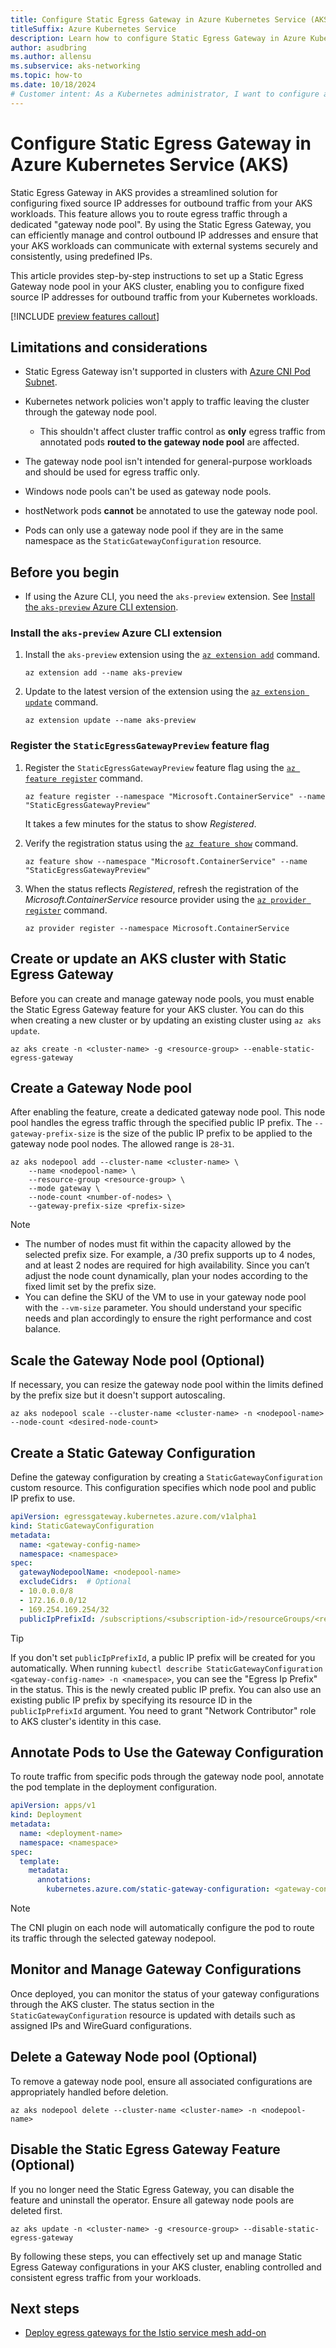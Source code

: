 ```yaml
---
title: Configure Static Egress Gateway in Azure Kubernetes Service (AKS) - Preview
titleSuffix: Azure Kubernetes Service
description: Learn how to configure Static Egress Gateway in Azure Kubernetes Service (AKS) to manage egress traffic from a constant IP address.
author: asudbring
ms.author: allensu
ms.subservice: aks-networking
ms.topic: how-to
ms.date: 10/18/2024
# Customer intent: As a Kubernetes administrator, I want to configure a Static Egress Gateway in my AKS cluster, so that I can manage egress traffic with fixed source IP addresses for secure and consistent communication with external systems.
---
```


# Configure Static Egress Gateway in Azure Kubernetes Service (AKS)

Static Egress Gateway in AKS provides a streamlined solution for configuring fixed source IP addresses for outbound traffic from your AKS workloads. This feature allows you to route egress traffic through a dedicated "gateway node pool". By using the Static Egress Gateway, you can efficiently manage and control outbound IP addresses and ensure that your AKS workloads can communicate with external systems securely and consistently, using predefined IPs.

This article provides step-by-step instructions to set up a Static Egress Gateway node pool in your AKS cluster, enabling you to configure fixed source IP addresses for outbound traffic from your Kubernetes workloads.

[!INCLUDE [preview features callout](~/reusable-content/ce-skilling/azure/includes/aks/includes/preview/preview-callout.md)]

## Limitations and considerations

- Static Egress Gateway isn't supported in clusters with [Azure CNI Pod Subnet][azure-cni-pod-subnet].
- Kubernetes network policies won't apply to traffic leaving the cluster through the gateway node pool.
  - This shouldn't affect cluster traffic control as **only** egress traffic from annotated pods **routed to the gateway node pool** are affected.  

- The gateway node pool isn't intended for general-purpose workloads and should be used for egress traffic only.
- Windows node pools can't be used as gateway node pools.
- hostNetwork pods **cannot** be annotated to use the gateway node pool.
- Pods can only use a gateway node pool if they are in the same namespace as the `StaticGatewayConfiguration` resource.

## Before you begin

- If using the Azure CLI, you need the `aks-preview` extension. See [Install the `aks-preview` Azure CLI extension](#install-the-aks-preview-azure-cli-extension).

### Install the `aks-preview` Azure CLI extension

1. Install the `aks-preview` extension using the [`az extension add`][az-extension-add] command.

    ```azurecli-interactive
    az extension add --name aks-preview
    ```

2. Update to the latest version of the extension using the [`az extension update`][az-extension-update] command.

    ```azurecli-interactive
    az extension update --name aks-preview
    ```

### Register the `StaticEgressGatewayPreview` feature flag

1. Register the `StaticEgressGatewayPreview` feature flag using the [`az feature register`][az-feature-register] command.

    ```azurecli-interactive
    az feature register --namespace "Microsoft.ContainerService" --name "StaticEgressGatewayPreview"
    ```

    It takes a few minutes for the status to show *Registered*.

2. Verify the registration status using the [`az feature show`][az-feature-show] command.

    ```azurecli-interactive
    az feature show --namespace "Microsoft.ContainerService" --name "StaticEgressGatewayPreview"
    ```

3. When the status reflects _Registered_, refresh the registration of the _Microsoft.ContainerService_ resource provider using the [`az provider register`][az-provider-register] command.

    ```azurecli-interactive
    az provider register --namespace Microsoft.ContainerService
    ```

## Create or update an AKS cluster with Static Egress Gateway

Before you can create and manage gateway node pools, you must enable the Static Egress Gateway feature for your AKS cluster. You can do this when creating a new cluster or by updating an existing cluster using `az aks update`.

```azurecli-interactive
az aks create -n <cluster-name> -g <resource-group> --enable-static-egress-gateway
```

## Create a Gateway Node pool

After enabling the feature, create a dedicated gateway node pool. This node pool handles the egress traffic through the specified public IP prefix. The `--gateway-prefix-size` is the size of the public IP prefix to be applied to the gateway node pool nodes. The allowed range is `28`-`31`. 

```azurecli-interactive
az aks nodepool add --cluster-name <cluster-name> \
    --name <nodepool-name> \
    --resource-group <resource-group> \
    --mode gateway \
    --node-count <number-of-nodes> \
    --gateway-prefix-size <prefix-size>
```

> [!NOTE] 
> - The number of nodes must fit within the capacity allowed by the selected prefix size. For example, a /30 prefix supports up to 4 nodes, and at least 2 nodes are required for high availability. Since you can’t adjust the node count dynamically, plan your nodes according to the fixed limit set by the prefix size.
> - You can define the SKU of the VM to use in your gateway node pool with the `--vm-size` parameter. You should understand your specific needs and plan accordingly to ensure the right performance and cost balance.

## Scale the Gateway Node pool (Optional)

If necessary, you can resize the gateway node pool within the limits defined by the prefix size but it doesn't support autoscaling.

```azurecli-interactive
az aks nodepool scale --cluster-name <cluster-name> -n <nodepool-name> --node-count <desired-node-count>
```

## Create a Static Gateway Configuration

Define the gateway configuration by creating a `StaticGatewayConfiguration` custom resource. This configuration specifies which node pool and public IP prefix to use.

```yaml
apiVersion: egressgateway.kubernetes.azure.com/v1alpha1
kind: StaticGatewayConfiguration
metadata:
  name: <gateway-config-name>
  namespace: <namespace>
spec:
  gatewayNodepoolName: <nodepool-name>
  excludeCidrs:  # Optional
  - 10.0.0.0/8
  - 172.16.0.0/12
  - 169.254.169.254/32
  publicIpPrefixId: /subscriptions/<subscription-id>/resourceGroups/<resource-group>/providers/Microsoft.Network/publicIPPrefixes/<prefix-name> # Optional
```

> [!TIP]
> If you don't set `publicIpPrefixId`, a public IP prefix will be created for you automatically. When running `kubectl describe StaticGatewayConfiguration <gateway-config-name> -n <namespace>`, you can see the "Egress Ip Prefix" in the status. This is the newly created public IP prefix. You can also use an existing public IP prefix by specifying its resource ID in the `publicIpPrefixId` argument. You need to grant "Network Contributor" role to AKS cluster's identity in this case.

## Annotate Pods to Use the Gateway Configuration

To route traffic from specific pods through the gateway node pool, annotate the pod template in the deployment configuration.

```yaml
apiVersion: apps/v1
kind: Deployment
metadata:
  name: <deployment-name>
  namespace: <namespace>
spec:
  template:
    metadata:
      annotations:
        kubernetes.azure.com/static-gateway-configuration: <gateway-config-name>
```

> [!NOTE]
> The CNI plugin on each node will automatically configure the pod to route its traffic through the selected gateway nodepool.

## Monitor and Manage Gateway Configurations

Once deployed, you can monitor the status of your gateway configurations through the AKS cluster. The status section in the `StaticGatewayConfiguration` resource is updated with details such as assigned IPs and WireGuard configurations.

## Delete a Gateway Node pool (Optional)

To remove a gateway node pool, ensure all associated configurations are appropriately handled before deletion.

```azurecli
az aks nodepool delete --cluster-name <cluster-name> -n <nodepool-name>
```

## Disable the Static Egress Gateway Feature (Optional)

If you no longer need the Static Egress Gateway, you can disable the feature and uninstall the operator. Ensure all gateway node pools are deleted first.

```azurecli
az aks update -n <cluster-name> -g <resource-group> --disable-static-egress-gateway
```

By following these steps, you can effectively set up and manage Static Egress Gateway configurations in your AKS cluster, enabling controlled and consistent egress traffic from your workloads.

## Next steps

* [Deploy egress gateways for the Istio service mesh add-on][istio-egress-gateway]

<!-- LINKS - Internal -->
[az-provider-register]: /cli/azure/provider#az-provider-register
[az-feature-register]: /cli/azure/feature#az-feature-register
[az-feature-show]: /cli/azure/feature#az-feature-show
[az-extension-add]: /cli/azure/extension#az-extension-add
[az-extension-update]: /cli/azure/extension#az-extension-update
[azure-cni-pod-subnet]: concepts-network-azure-cni-pod-subnet.md
[istio-egress-gateway]: istio-deploy-egress.md
